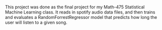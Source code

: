 This project was done as the final project for my Math-475 Statistical Machine Learning class. 
It reads in spotify audio data files, and then trains and evaluates a RandomForrestRegressor model that predicts how long the user will listen to a given song.
